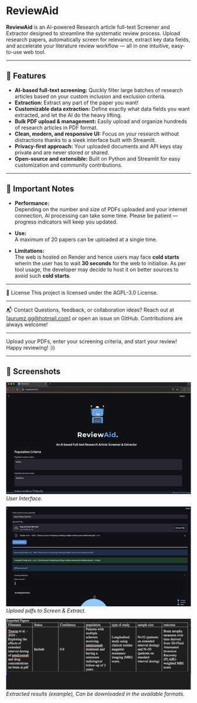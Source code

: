 # ReviewAid

**ReviewAid** is an AI-powered Research article full-text Screener and Extractor designed to streamline the systematic review process. Upload research papers, automatically screen for relevance, extract key data fields, and accelerate your literature review workflow — all in one intuitive, easy-to-use web tool.

---

## 🚀 Features

- **AI-based full-text screening:** Quickly filter large batches of research articles based on your custom inclusion and exclusion criteria.  
- **Extraction:** Extract any part of the paper you want! 
- **Customizable data extraction:** Define exactly what data fields you want extracted, and let the AI do the heavy lifting.  
- **Bulk PDF upload & management:** Easily upload and organize hundreds of research articles in PDF format.
- **Clean, modern, and responsive UI:** Focus on your research without distractions thanks to a sleek interface built with Streamlit.  
- **Privacy-first approach:** Your uploaded documents and API keys stay private and are never stored or shared.  
- **Open-source and extensible:** Built on Python and Streamlit for easy customization and community contributions.  

---

## 📝 Important Notes

- **Performance:**  
  Depending on the number and size of PDFs uploaded and your internet connection, AI processing can take some time. Please be patient — progress indicators will keep you updated. 

- **Use:**  
   A maximum of 20 papers can be uploaded at a single time.

- **Limitations:**  
  The web is hosted on Render and hence users may face **cold starts** wherin the user has to wait **30 seconds** for the web to initialise. 
  As per tool usage, the developer may decide to host it on better sources to avoid such **cold starts**.

   

---

📄 License
This project is licensed under the AGPL-3.0 License.

---


📬 Contact
Questions, feedback, or collaboration ideas? Reach out at [aurumz.gg@hotmail.com] or open an issue on GitHub.
Contributions are always welcome!

---


Upload your PDFs, enter your screening criteria, and start your review! 
Happy reviewing! :))


---



## 📸 Screenshots


![User Interface](screenshots/screenshot1.png)  
*User Interface.*

![Upload PDFs](screenshots/screenshot2.png)  
*Upload pdfs to Screen & Extract.*


![Result](screenshots/screenshot4.png)  
*Extracted results (example), Can be downloaded in the available formats.*


